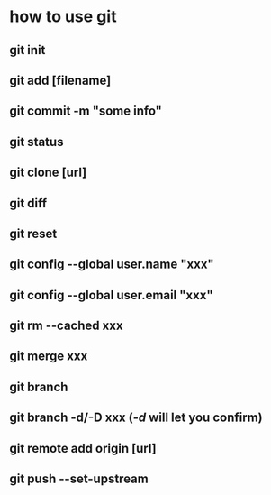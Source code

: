 # **how to use git**

## git init

## git add  [filename]

## git commit -m "some info"

## git status

## git clone [url]

## git diff

## git reset

## git config --global user.name "xxx"

## git config --global user.email "xxx"

## git rm --cached xxx

## git merge xxx

## git branch 

## git branch -d/-D xxx (*-d* will let you confirm)

## git remote add origin [url]

## git push --set-upstream

